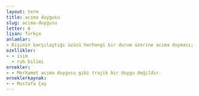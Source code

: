 ```yaml
---
layout: term
title: acıma duygusu
slug: acima-duygusu
letter: A
lisan: Türkçe
anlamlar:
- Kişinin karşılaştığı üzücü herhangi bir durum üzerine acıma duyması; acıma hissi
ozellikler:
- - isim
  - ruh bilimi
ornekler:
- - Merhamet acıma duygusu gibi trajik bir duygu değildir.
orneklerkaynak:
- - Mustafa Çay
---
```

